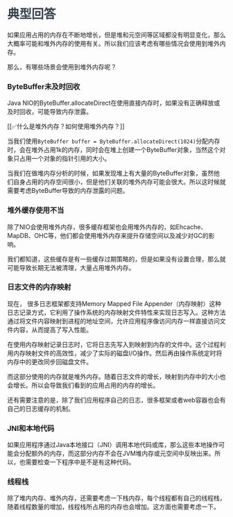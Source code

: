 # <font style="color:rgb(55, 65, 81);">典型回答</font>


如果应用占用的内存在不断地增长，但是堆和元空间等区域都没有明显变化，那么大概率可能和堆外内存的使用有关。所以我们应该考虑有哪些情况会使用到堆外内存。



那么，有哪些场景会使用到堆外内存呢？



### ByteBuffer未及时回收


Java NIO的ByteBuffer.allocateDirect在使用直接内存时，如果没有正确释放或及时回收，可能导致内存泄露。



[[✅什么是堆外内存？如何使用堆外内存？]]



当我们使用`ByteBuffer buffer = ByteBuffer.allocateDirect(1024)`分配内存时，会在堆外占用1k的内存，同时会在堆上创建一个ByteBuffer对象，当然这个对象只占用一个对象的指针引用的大小。



当我们在做堆内存分析的时候，如果发现堆上有大量的ByteBuffer对象，虽然他们自身占用的内存空间很小，但是他们关联的堆外内存可能会很大。所以这时候就需要考虑ByteBuffer导致的内存泄露的问题。



### 堆外缓存使用不当


除了NIO会使用堆外内存，很多缓存框架也会用堆外内存的，如Ehcache、MapDB、OHC等，他们都会使用堆外内存来提升存储空间以及减少对GC的影响。



我们都知道，这些缓存是有一些缓存过期策略的，但是如果没有设置合理，那么就可能导致长期无法被清理，大量占用堆外内存。



### 日志文件的内存映射<font style="color:rgb(55, 65, 81);"></font>


现在， 很多日志框架都支持Memory Mapped File Appender（内存映射）这种日志记录方式，它利用了操作系统的内存映射文件特性来实现日志写入。这种方法通过将文件内容映射到进程的地址空间，允许应用程序像访问内存一样直接访问文件内容，从而提高了写入性能。



在使用内存映射记录日志时，它将日志先写入到映射到内存的文件中。这个过程利用内存映射文件的高效性，减少了实际的磁盘I/O操作。然后再由操作系统定时将内存中的更改同步回磁盘文件。



而这部分使用的内存就是堆外内存。随着日志文件的增长，映射到内存中的大小也会增长。所以会导致我们看到的应用占用的内存的增长。



还有需要注意的是，除了我们应用程序自己的日志，很多框架或者web容器也会有自己的日志缓存的机制。



### JNI和本地代码


如果应用程序通过Java本地接口（JNI）调用本地代码或库，那么这些本地操作可能会分配额外的内存，而这部分内存不会在JVM堆内存或元空间中反映出来。所以，也需要检查一下程序中是不是有这种代码。



### 线程栈


除了堆内内存、堆外内存，还需要考虑一下栈内存，每个线程都有自己的线程栈，随着线程数量的增加，线程栈所占用的内存也会增加。这方面也需要考虑一下。

<font style="color:rgb(55, 65, 81);"></font>




